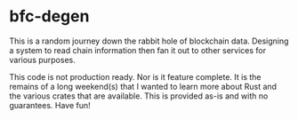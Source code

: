 # bfc-degen

This is a random journey down the rabbit hole of blockchain data. Designing a system to read chain information then fan it out to other services for various purposes.

This code is not production ready. Nor is it feature complete. It is the remains of a long weekend(s) that I wanted to learn more about Rust and the various crates that are available. This is provided as-is and with no guarantees. Have fun!